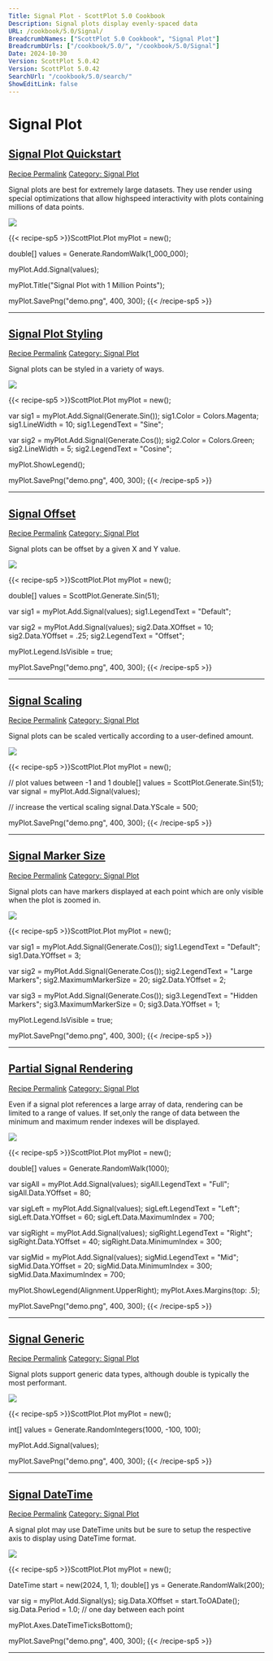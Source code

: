 ```yaml
---
Title: Signal Plot - ScottPlot 5.0 Cookbook
Description: Signal plots display evenly-spaced data
URL: /cookbook/5.0/Signal/
BreadcrumbNames: ["ScottPlot 5.0 Cookbook", "Signal Plot"]
BreadcrumbUrls: ["/cookbook/5.0/", "/cookbook/5.0/Signal"]
Date: 2024-10-30
Version: ScottPlot 5.0.42
Version: ScottPlot 5.0.42
SearchUrl: "/cookbook/5.0/search/"
ShowEditLink: false
---
```


<h1>Signal Plot</h1>


<h2 style='border-bottom: 0;'><a href='/cookbook/5.0/Signal/SignalQuickstart'>Signal Plot Quickstart</a></h2>

<div class="d-flex mb-2">
<a class="btn btn-sm btn-primary me-1" href="/cookbook/5.0/Signal/SignalQuickstart">Recipe Permalink</a>
<a class="btn btn-sm btn-success me-1" href="/cookbook/5.0/Signal">Category: Signal Plot</a>
</div>

Signal plots are best for extremely large datasets. They use render using special optimizations that allow highspeed interactivity with plots containing millions of data points.

[![](/cookbook/5.0/images/SignalQuickstart.png?241029205813)](/cookbook/5.0/images/SignalQuickstart.png?241029205813)

{{< recipe-sp5 >}}ScottPlot.Plot myPlot = new();

double[] values = Generate.RandomWalk(1_000_000);

myPlot.Add.Signal(values);

myPlot.Title("Signal Plot with 1 Million Points");

myPlot.SavePng("demo.png", 400, 300);
{{< /recipe-sp5 >}}

<hr class='my-5 invisible'>



<h2 style='border-bottom: 0;'><a href='/cookbook/5.0/Signal/SignalStyling'>Signal Plot Styling</a></h2>

<div class="d-flex mb-2">
<a class="btn btn-sm btn-primary me-1" href="/cookbook/5.0/Signal/SignalStyling">Recipe Permalink</a>
<a class="btn btn-sm btn-success me-1" href="/cookbook/5.0/Signal">Category: Signal Plot</a>
</div>

Signal plots can be styled in a variety of ways.

[![](/cookbook/5.0/images/SignalStyling.png?241029205813)](/cookbook/5.0/images/SignalStyling.png?241029205813)

{{< recipe-sp5 >}}ScottPlot.Plot myPlot = new();

var sig1 = myPlot.Add.Signal(Generate.Sin());
sig1.Color = Colors.Magenta;
sig1.LineWidth = 10;
sig1.LegendText = "Sine";

var sig2 = myPlot.Add.Signal(Generate.Cos());
sig2.Color = Colors.Green;
sig2.LineWidth = 5;
sig2.LegendText = "Cosine";

myPlot.ShowLegend();

myPlot.SavePng("demo.png", 400, 300);
{{< /recipe-sp5 >}}

<hr class='my-5 invisible'>



<h2 style='border-bottom: 0;'><a href='/cookbook/5.0/Signal/SignalOffset'>Signal Offset</a></h2>

<div class="d-flex mb-2">
<a class="btn btn-sm btn-primary me-1" href="/cookbook/5.0/Signal/SignalOffset">Recipe Permalink</a>
<a class="btn btn-sm btn-success me-1" href="/cookbook/5.0/Signal">Category: Signal Plot</a>
</div>

Signal plots can be offset by a given X and Y value.

[![](/cookbook/5.0/images/SignalOffset.png?241029205813)](/cookbook/5.0/images/SignalOffset.png?241029205813)

{{< recipe-sp5 >}}ScottPlot.Plot myPlot = new();

double[] values = ScottPlot.Generate.Sin(51);

var sig1 = myPlot.Add.Signal(values);
sig1.LegendText = "Default";

var sig2 = myPlot.Add.Signal(values);
sig2.Data.XOffset = 10;
sig2.Data.YOffset = .25;
sig2.LegendText = "Offset";

myPlot.Legend.IsVisible = true;

myPlot.SavePng("demo.png", 400, 300);
{{< /recipe-sp5 >}}

<hr class='my-5 invisible'>



<h2 style='border-bottom: 0;'><a href='/cookbook/5.0/Signal/SignalScaleY'>Signal Scaling</a></h2>

<div class="d-flex mb-2">
<a class="btn btn-sm btn-primary me-1" href="/cookbook/5.0/Signal/SignalScaleY">Recipe Permalink</a>
<a class="btn btn-sm btn-success me-1" href="/cookbook/5.0/Signal">Category: Signal Plot</a>
</div>

Signal plots can be scaled vertically according to a user-defined amount.

[![](/cookbook/5.0/images/SignalScaleY.png?241029205813)](/cookbook/5.0/images/SignalScaleY.png?241029205813)

{{< recipe-sp5 >}}ScottPlot.Plot myPlot = new();

// plot values between -1 and 1
double[] values = ScottPlot.Generate.Sin(51);
var signal = myPlot.Add.Signal(values);

// increase the vertical scaling
signal.Data.YScale = 500;

myPlot.SavePng("demo.png", 400, 300);
{{< /recipe-sp5 >}}

<hr class='my-5 invisible'>



<h2 style='border-bottom: 0;'><a href='/cookbook/5.0/Signal/SignalMarkerSize'>Signal Marker Size</a></h2>

<div class="d-flex mb-2">
<a class="btn btn-sm btn-primary me-1" href="/cookbook/5.0/Signal/SignalMarkerSize">Recipe Permalink</a>
<a class="btn btn-sm btn-success me-1" href="/cookbook/5.0/Signal">Category: Signal Plot</a>
</div>

Signal plots can have markers displayed at each point which are only visible when the plot is zoomed in.

[![](/cookbook/5.0/images/SignalMarkerSize.png?241029205813)](/cookbook/5.0/images/SignalMarkerSize.png?241029205813)

{{< recipe-sp5 >}}ScottPlot.Plot myPlot = new();

var sig1 = myPlot.Add.Signal(Generate.Cos());
sig1.LegendText = "Default";
sig1.Data.YOffset = 3;

var sig2 = myPlot.Add.Signal(Generate.Cos());
sig2.LegendText = "Large Markers";
sig2.MaximumMarkerSize = 20;
sig2.Data.YOffset = 2;

var sig3 = myPlot.Add.Signal(Generate.Cos());
sig3.LegendText = "Hidden Markers";
sig3.MaximumMarkerSize = 0;
sig3.Data.YOffset = 1;

myPlot.Legend.IsVisible = true;

myPlot.SavePng("demo.png", 400, 300);
{{< /recipe-sp5 >}}

<hr class='my-5 invisible'>



<h2 style='border-bottom: 0;'><a href='/cookbook/5.0/Signal/SignalRenderIndexes'>Partial Signal Rendering</a></h2>

<div class="d-flex mb-2">
<a class="btn btn-sm btn-primary me-1" href="/cookbook/5.0/Signal/SignalRenderIndexes">Recipe Permalink</a>
<a class="btn btn-sm btn-success me-1" href="/cookbook/5.0/Signal">Category: Signal Plot</a>
</div>

Even if a signal plot references a large array of data, rendering can be limited to a range of values. If set,only the range of data between the minimum and maximum render indexes will be displayed.

[![](/cookbook/5.0/images/SignalRenderIndexes.png?241029205813)](/cookbook/5.0/images/SignalRenderIndexes.png?241029205813)

{{< recipe-sp5 >}}ScottPlot.Plot myPlot = new();

double[] values = Generate.RandomWalk(1000);

var sigAll = myPlot.Add.Signal(values);
sigAll.LegendText = "Full";
sigAll.Data.YOffset = 80;

var sigLeft = myPlot.Add.Signal(values);
sigLeft.LegendText = "Left";
sigLeft.Data.YOffset = 60;
sigLeft.Data.MaximumIndex = 700;

var sigRight = myPlot.Add.Signal(values);
sigRight.LegendText = "Right";
sigRight.Data.YOffset = 40;
sigRight.Data.MinimumIndex = 300;

var sigMid = myPlot.Add.Signal(values);
sigMid.LegendText = "Mid";
sigMid.Data.YOffset = 20;
sigMid.Data.MinimumIndex = 300;
sigMid.Data.MaximumIndex = 700;

myPlot.ShowLegend(Alignment.UpperRight);
myPlot.Axes.Margins(top: .5);

myPlot.SavePng("demo.png", 400, 300);
{{< /recipe-sp5 >}}

<hr class='my-5 invisible'>



<h2 style='border-bottom: 0;'><a href='/cookbook/5.0/Signal/SignalGeneric'>Signal Generic</a></h2>

<div class="d-flex mb-2">
<a class="btn btn-sm btn-primary me-1" href="/cookbook/5.0/Signal/SignalGeneric">Recipe Permalink</a>
<a class="btn btn-sm btn-success me-1" href="/cookbook/5.0/Signal">Category: Signal Plot</a>
</div>

Signal plots support generic data types, although double is typically the most performant.

[![](/cookbook/5.0/images/SignalGeneric.png?241029205813)](/cookbook/5.0/images/SignalGeneric.png?241029205813)

{{< recipe-sp5 >}}ScottPlot.Plot myPlot = new();

int[] values = Generate.RandomIntegers(1000, -100, 100);

myPlot.Add.Signal(values);

myPlot.SavePng("demo.png", 400, 300);
{{< /recipe-sp5 >}}

<hr class='my-5 invisible'>



<h2 style='border-bottom: 0;'><a href='/cookbook/5.0/Signal/SignalDateTime'>Signal DateTime</a></h2>

<div class="d-flex mb-2">
<a class="btn btn-sm btn-primary me-1" href="/cookbook/5.0/Signal/SignalDateTime">Recipe Permalink</a>
<a class="btn btn-sm btn-success me-1" href="/cookbook/5.0/Signal">Category: Signal Plot</a>
</div>

A signal plot may use DateTime units but be sure to setup the respective axis to display using DateTime format.

[![](/cookbook/5.0/images/SignalDateTime.png?241029205813)](/cookbook/5.0/images/SignalDateTime.png?241029205813)

{{< recipe-sp5 >}}ScottPlot.Plot myPlot = new();

DateTime start = new(2024, 1, 1);
double[] ys = Generate.RandomWalk(200);

var sig = myPlot.Add.Signal(ys);
sig.Data.XOffset = start.ToOADate();
sig.Data.Period = 1.0; // one day between each point

myPlot.Axes.DateTimeTicksBottom();

myPlot.SavePng("demo.png", 400, 300);
{{< /recipe-sp5 >}}

<hr class='my-5 invisible'>


